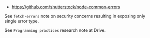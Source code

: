 - https://github.com/shutterstock/node-common-errors

See `fetch-errors` note on security concerns resulting in exposing only single
error type.

See `Programming practices` research note at Drive.
